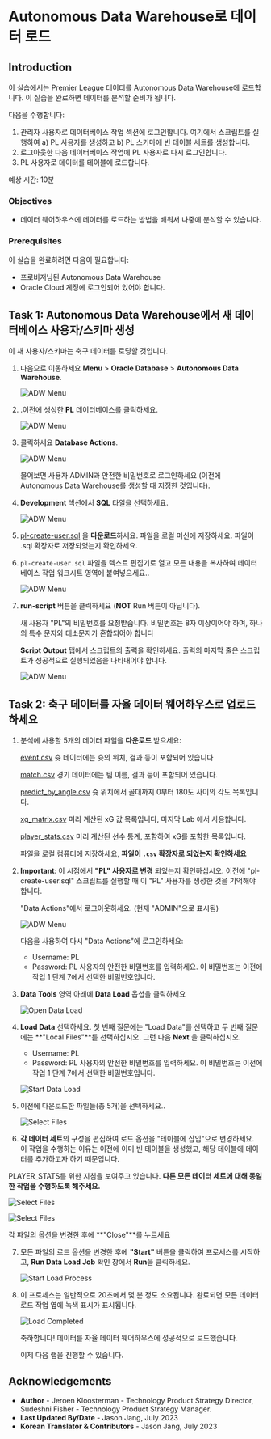 # Autonomous Data Warehouse로 데이터 로드

<!--![Banner](images/banner.png)-->

## Introduction

이 실습에서는 Premier League 데이터를 Autonomous Data Warehouse에 로드합니다. 이 실습을 완료하면 데이터를 분석할 준비가 됩니다.

다음을 수행합니다:
1. 관리자 사용자로 데이터베이스 작업 섹션에 로그인합니다. 여기에서 스크립트를 실행하여 a) PL 사용자를 생성하고 b) PL 스키마에 빈 테이블 세트를 생성합니다.
2. 로그아웃한 다음 데이터베이스 작업에 PL 사용자로 다시 로그인합니다.
3. PL 사용자로 데이터를 테이블에 로드합니다.

예상 시간: 10분

### Objectives
- 데이터 웨어하우스에 데이터를 로드하는 방법을 배워서 나중에 분석할 수 있습니다.

### Prerequisites
이 실습을 완료하려면 다음이 필요합니다:
- 프로비저닝된 Autonomous Data Warehouse
- Oracle Cloud 계정에 로그인되어 있어야 합니다.

## Task 1: Autonomous Data Warehouse에서 새 데이터베이스 사용자/스키마 생성

이 새 사용자/스키마는 축구 데이터를 로딩할 것입니다.

1. 다음으로 이동하세요  **Menu** > **Oracle Database** > **Autonomous Data Warehouse**.

   ![ADW Menu](images/adw-menu.png)

2. .이전에 생성한 **PL** 데이터베이스를 클릭하세요.

   ![ADW Menu](images/open-db.png)

3. 클릭하세요  **Database Actions**.

   ![ADW Menu](images/open-database-actions.png)

   물어보면 사용자 ADMIN과 안전한 비밀번호로 로그인하세요 (이전에 Autonomous Data Warehouse를 생성할 때 지정한 것입니다).

4. **Development** 섹션에서 **SQL** 타일을 선택하세요.

    ![ADW Menu](images/open-sql.png)

5. [pl-create-user.sql](./files/pl-create-user.sql) 을 **다운로드**하세요. 파일을 로컬 머신에 저장하세요. 파일이 .sql 확장자로 저장되었는지 확인하세요.

6. `pl-create-user.sql` 파일을 텍스트 편집기로 열고 모든 내용을 복사하여 데이터베이스 작업 워크시트 영역에 붙여넣으세요.. 

    ![ADW Menu](images/copy-paste.png)

7. **run-script** 버튼을 클릭하세요  (**NOT** Run 버튼이 아닙니다). 

   새 사용자 "PL"의 비밀번호를 요청받습니다. 비밀번호는 8자 이상이어야 하며, 하나의 특수 문자와 대소문자가 혼합되어야 합니다

    **Script Output** 탭에서 스크립트의 출력을 확인하세요. 출력의 마지막 줄은 스크립트가 성공적으로 실행되었음을 나타내어야 합니다.

    ![ADW Menu](images/run-script.png)

## Task 2: 축구 데이터를 자율 데이터 웨어하우스로 업로드하세요

1. 분석에 사용할 5개의 데이터 파일을 **다운로드** 받으세요:

   [event.csv](https://objectstorage.eu-frankfurt-1.oraclecloud.com/p/oxJctcE-MEIjVVhjUZMhns-b5ovTAiCIEgJJG2-VxbLCQQjb34JrEiPKYV3XNiYd/n/fruktknlrefu/b/workshop-premier-league/o/event.csv) 슛 데이터에는 슛의 위치, 결과 등이 포함되어 있습니다

   [match.csv](https://objectstorage.eu-frankfurt-1.oraclecloud.com/p/RYVwaLLuK6toAlh0hVap5V6H9XGPzShRycciiWEVwFqPG9EwdkjktbFSKf_nnpkY/n/fruktknlrefu/b/workshop-premier-league/o/match.csv) 경기 데이터에는 팀 이름, 결과 등이 포함되어 있습니다.

   [predict\_by\_angle.csv](https://objectstorage.eu-frankfurt-1.oraclecloud.com/p/qjPrGmvSpo7WmTDwuafVn7mtbTCnb-8jvzQnLRaKeszyybC3hUSKPL-kfjkZwoit/n/fruktknlrefu/b/workshop-premier-league/o/predict_by_angle.csv) 슛 위치에서 골대까지 0부터 180도 사이의 각도 목록입니다.

   [xg\_matrix.csv](https://objectstorage.eu-frankfurt-1.oraclecloud.com/p/MducgpGpw2eshkApXwW9CGJfAcnprJd7MBQ1fIXHvFPDg_fc6YoFWk-t4wFqll-g/n/fruktknlrefu/b/workshop-premier-league/o/xg_matrix.csv) 미리 계산된 xG 값 목록입니다, 마지막 Lab 에서 사용합니다.

   [player\_stats.csv](https://objectstorage.eu-frankfurt-1.oraclecloud.com/p/xlcockSigxId1FV7DLDV5vVNYl_L-RbYgJxj5NqXa_HaqqOHxZSUyEPjsk6gunf5/n/fruktknlrefu/b/workshop-premier-league/o/player_stats.csv) 미리 계산된 선수 통계, 포함하여 xG를 포함한 목록입니다.

   파일을 로컬 컴퓨터에 저장하세요,  **파일이 `.csv` 확장자로 되었는지 확인하세요**

2. **Important**: 이 시점에서 **"PL" 사용자로 변경** 되었는지 확인하십시오. 이전에 "pl-create-user.sql" 스크립트를 실행할 때 이 "PL" 사용자를 생성한 것을 기억해야 합니다.    

   "Data Actions"에서 로그아웃하세요. (현재 "ADMIN"으로 표시됨)

   ![ADW Menu](images/signoutadmin.png)

   다음을 사용하여 다시 "Data Actions"에 로그인하세요:

    - Username: PL
    - Password: PL 사용자의 안전한 비밀번호를 입력하세요. 이 비밀번호는 이전에 작업 1 단계 7에서 선택한 비밀번호입니다.

3. **Data Tools** 영역 아래에 **Data Load** 옵셥을 클릭하세요    

   ![Open Data Load](images/open-data-load.png)

4. **Load Data** 선택하세요. 첫 번째 질문에는 "Load Data"를 선택하고 두 번째 질문에는 **"Local Files"**를 선택하십시오. 그런 다음 **Next** 을 클릭하십시오.

   - Username: PL
   - Password: PL 사용자의 안전한 비밀번호를 입력하세요. 이 비밀번호는 이전에 작업 1 단계 7에서 선택한 비밀번호입니다.

    ![Start Data Load](images/start-data-load.png)

5. 이전에 다운로드한 파일들(총 5개)을 선택하세요..

    ![Select Files](images/select-files.png)

6. **각 데이터 세트**의 구성을 편집하여 로드 옵션을 "테이블에 삽입"으로 변경하세요. 이 작업을 수행하는 이유는 이전에 이미 빈 테이블을 생성했고, 해당 테이블에 데이터를 추가하고자 하기 때문입니다.

  PLAYER_STATS를 위한 지침을 보여주고 있습니다. **다른 모든 데이터 세트에 대해 동일한 작업을 수행하도록 해주세요.**

   ![Select Files](images/edit-player-stats.png)

   ![Select Files](images/change-option1.png)

   각 파일의 옵션을 변경한 후에 **"Close"**를 누르세요

7. 모든 파일의 로드 옵션을 변경한 후에 **"Start"** 버튼을 클릭하여 프로세스를 시작하고, **Run Data Load Job** 확인 창에서 **Run**을 클릭하세요.

    ![Start Load Process](images/load-data.png)

8. 이 프로세스는 일반적으로 20초에서 몇 분 정도 소요됩니다. 완료되면 모든 데이터 로드 작업 옆에 녹색 표시가 표시됩니다.

   ![Load Completed](images/load-completed.png)

   축하합니다! 데이터를 자율 데이터 웨어하우스에 성공적으로 로드했습니다.

   이제 다음 랩을 진행할 수 있습니다.

## Acknowledgements

- **Author** - Jeroen Kloosterman - Technology Product Strategy Director, Sudeshni Fisher - Technology Product Strategy Manager.
- **Last Updated By/Date** - Jason Jang, July 2023
- **Korean Translator & Contributors** - Jason Jang, July 2023

